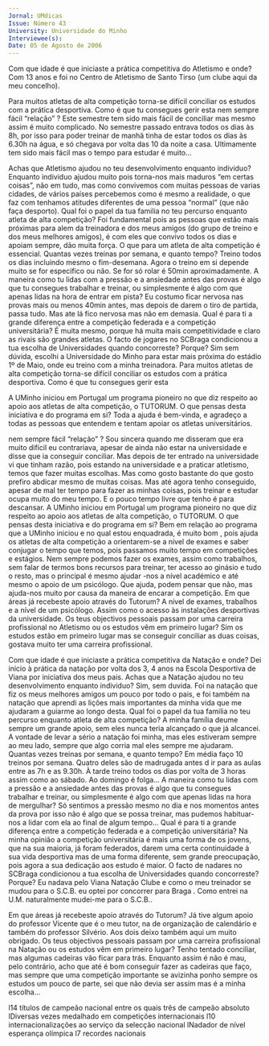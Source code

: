 ```yaml
---
Jornal: UMdicas
Issue: Número 43
University: Universidade do Minho
Interviewee(s): 
Date: 05 de Agosto de 2006
---
```

Com que idade é que iniciaste a prática
competitiva do Atletismo e onde?
Com 13 anos e foi no Centro de Atletismo de Santo
Tirso (um clube aqui da meu concelho).

Para muitos atletas de alta competição torna-se
difícil conciliar os estudos com a prática
desportiva. Como é que tu consegues gerir esta
nem sempre fácil “relação” ?
Este semestre tem sido mais fácil de conciliar mas
mesmo assim é muito complicado. No semestre
passado entrava todos os dias às 8h, por isso para
poder treinar de manhã tinha de estar todos os dias
às 6.30h na água, e só chegava por volta das 10 da
noite a casa. Ultimamente tem sido mais fácil mas o
tempo para estudar é muito…

Achas que Atletismo ajudou no teu
desenvolvimento enquanto individuo?
Enquanto individuo ajudou muito pois torna-nos mais
maduros “em certas coisas”, não em tudo, mas como
convivemos com muitas pessoas de varias cidades,
de vários países percebemos como é mesmo a
realidade, o que faz com tenhamos atitudes
diferentes de uma pessoa “normal” (que não faça
desporto).
Qual foi o papel da tua familia no teu percurso
enquanto atleta de alta competição?
Foi fundamental pois as pessoas que estão mais
próximas para alem da treinadora e dos meus
amigos (do grupo de treino e dos meus melhores
amigos), é com eles que convivo todos os dias e
apoiam sempre, dão muita força. O que para um
atleta de alta competição é essencial.
Quantas vezes treinas por semana, e quanto
tempo?
Treino todos os dias incluindo mesmo o fim-desemana. Agora o treino em si depende muito se for
especifico ou não. Se for só rolar é 50min
aproximadamente.
A maneira como tu lidas com a pressão e a
ansiedade antes das provas é algo que tu
consegues trabalhar e treinar, ou simplesmente é
algo com que apenas lidas na hora de entrar em
pista?
Eu costumo ficar nervosa nas provas mais ou menos
40min antes, mas depois de darem o tiro de partida,
passa tudo. Mas ate lá fico nervosa mas não em
demasia.
Qual é para ti a grande diferença entre a
competição federada e a competição
universitária?
É muita mesmo, porque há muita mais
competitividade e claro as rivais são grandes atletas.
O facto de jogares no SCBraga condicionou a tua
escolha de Universidades quando concorreste?
Porque?
Sim sem dúvida, escolhi a Universidade do Minho
para estar mais próxima do estádio 1º de Maio, onde
eu treino com a minha treinadora.
Para muitos atletas de alta competição torna-se
difícil conciliar os estudos com a prática
desportiva. Como é que tu consegues gerir esta

A UMinho iniciou em Portugal um programa
pioneiro no que diz respeito ao apoio aos atletas
de alta competição, o TUTORUM. O que pensas
desta iniciativa e do programa em si?
Toda a ajuda é bem-vinda, e agradeço a todas as
pessoas que entendem e tentam apoiar os atletas
universitários.

nem sempre fácil “relação” ?
Sou sincera quando me disseram que era muito
difícil eu contrariava, apesar de ainda não estar na
universidade e disse que ia conseguir conciliar. Mas
depois de ter entrado na universidade vi que tinham
razão, pois estando na universidade e a praticar
atletismo, temos que fazer muitas escolhas. Mas
como gosto bastante do que gosto prefiro abdicar
mesmo de muitas coisas. Mas até agora tenho
conseguido, apesar de mal ter tempo para fazer as
minhas coisas, pois treinar e estudar ocupa muito do
meu tempo. E o pouco tempo livre que tenho é para
descansar.
A UMinho iniciou em Portugal um programa
pioneiro no que diz respeito ao apoio aos atletas
de alta competição, o TUTORUM. O que pensas
desta iniciativa e do programa em si?
Bem em relação ao programa que a UMinho iniciou e
no qual estou enquadrada, é muito bom , pois ajuda
os atletas de alta competição a orientarem-se a nível
de exames e saber conjugar o tempo que temos, pois
passamos muito tempo em competições e estágios.
Nem sempre podemos fazer os exames, assim como
trabalhos, sem falar de termos bons recursos para
treinar, ter acesso ao ginásio e tudo o resto, mas o
principal é mesmo ajudar -nos a nível académico e
até mesmo o apoio de um psicólogo. Que ajuda,
podem pensar que não, mas ajuda-nos muito por
causa da maneira de encarar a competição.
Em que áreas já recebeste apoio através do
Tutorum?
A nível de exames, trabalhos e a nível de um
psicólogo. Assim como o acesso às instalações
desportivas da universidade.
Os teus objectivos pessoais passam por uma
carreira profissional no Atletismo ou os estudos
vêm em primeiro lugar?
Sim os estudos estão em primeiro lugar mas se
conseguir conciliar as duas coisas, gostava muito ter
uma carreira profissional.

Com que idade é que iniciaste a prática
competitiva da Natação e onde?
Dei início à prática da natação por volta dos 3, 4 anos
na Escola Desportiva de Viana por iniciativa dos
meus pais.
Achas que a Natação ajudou no teu
desenvolvimento enquanto individuo?
Sim, sem duvida. Foi na natação que fiz os meus
melhores amigos um pouco por todo o pais, e foi
também na natação que aprendi as lições mais
importantes da minha vida que me ajudaram a guiarme ao longo desta.
Qual foi o papel da tua familia no teu percurso
enquanto atleta de alta competição?
A minha família deume sempre um grande apoio,
sem eles nunca teria alcançado o que já alcancei. A
vontade de levar a sério a natação foi minha, mas
eles estiveram sempre ao meu lado, sempre que
algo corria mal eles sempre me ajudaram.
Quantas vezes treinas por semana, e quanto
tempo?
Em média faço 10 treinos por semana. Quatro deles
são de madrugada antes d ir para as aulas entre as
7h e as 9.30h. À tarde treino todos os dias por volta
de 3 horas assim como ao sábado. Ao domingo é
folga…
A maneira como tu lidas com a pressão e a
ansiedade antes das provas é algo que tu
consegues trabalhar e treinar, ou simplesmente é
algo com que apenas lidas na hora de
mergulhar?
Só sentimos a pressão mesmo no dia e nos
momentos antes da prova por isso não é algo que se
possa treinar, mas pudemos habituar-nos a lidar com
ela ao final de algum tempo…
Qual é para ti a grande diferença entre a
competição federada e a competição
universitária?
Na minha opinião a competição universitária é mais
uma forma de os jovens, que na sua maioria, já foram
federados, darem uma certa continuidade à sua vida
desportiva mas de uma forma diferente, sem grande
preocupação, pois agora a sua dedicação aos
estudo é maior.
O facto de nadares no SCBraga condicionou a
tua escolha de Universidades quando
concorreste? Porque?
Eu nadava pelo Viana Natação Clube e como o meu
treinador se mudou para o S.C.B. eu optei por
concorrer para Braga . Como entrei na U.M.
naturalmente mudei-me para o S.C.B..

Em que áreas já recebeste apoio através do
Tutorum?
Já tive algum apoio do professor Vicente que é o meu
tutor, na de organização de calendário e também do
professor Silvério. Aos dois deixo também aqui um
muito obrigado.
Os teus objectivos pessoais passam por uma
carreira profissional na Natação ou os estudos
vêm em primeiro lugar?
Tenho tentado conciliar, mas algumas cadeiras vão
ficar para trás. Enquanto assim é não é mau, pelo
contrário, acho que até é bom conseguir fazer as
cadeiras que faço, mas sempre que uma competição
importante se avizinha ponho sempre os estudos um
pouco de parte, sei que não devia ser assim mas é a
minha escolha…

l14 títulos de campeão nacional entre os quais
três de campeão absoluto
lDiversas vezes medalhado em competições
internacionais
l10 internacionalizações ao serviço da selecção
nacional
lNadador de nível esperança olímpica
l7 recordes nacionais